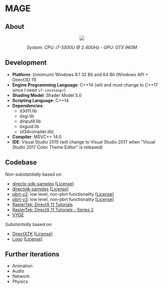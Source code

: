 # MAGE

## About
<p align="center"><img src="https://github.com/matt77hias/MAGE/blob/master/res/Example.png"></p>

*<p align="center">System: CPU: i7-5500U @ 2.40GHz - GPU: GTX 960M</p>*

## Development
* **Platform**: (minimum) Windows 8.1 32 Bit and 64 Bit (Windows API + Direct3D 11)
* **Engine Programming Language**: C++14 (will and must change to C++17 since I need `if-constexpr`)
* **Shading Model**: Shader Model 5.0
* **Scripting Language**: C++14
* **Dependencies**:
  * d3d11.lib
  * dxgi.lib
  * dinput8.lib
  * dxguid.lib
  * (d3dcompiler.lib)
* **Compiler**: MSVC++ 14.0
* **IDE**: Visual Studio 2015 (will change to Visual Studio 2017 when "Visual Studio 2017 Color Theme Editor" is released)

## Codebase
*Non-substantially* based on:
* [directx-sdk-samples](https://github.com/walbourn/directx-sdk-samples) [[License](https://github.com/walbourn/directx-sdk-samples/blob/master/LICENSE)]
* [directxtk-samples](https://github.com/walbourn/directxtk-samples) [[License](https://github.com/walbourn/directxtk-samples/blob/master/LICENSE)]
* [pbrt-v2](https://github.com/mmp/pbrt-v2): low level, non-pbrt functionality [[License](https://github.com/mmp/pbrt-v2/blob/master/src/LICENSE.txt)]
* [pbrt-v3](https://github.com/mmp/pbrt-v3): low level, non-pbrt functionality [[License](https://github.com/mmp/pbrt-v3/blob/master/LICENSE.txt)]
* [RasterTek: DirectX 11 Tutorials](https://www.rastertek.com/tutdx11.html)
* [RasterTek: DirectX 11 Tutorials - Series 2](https://www.rastertek.com/tutdx11s2.html)
* [VYGE](https://github.com/matt77hias/VYGE)

*Substantially* based on:
* [DirectXTK](https://github.com/Microsoft/DirectXTK) [[License](https://github.com/Microsoft/DirectXTK/blob/master/LICENSE)]
* [Logo](http://www.deviantart.com/art/Black-Mage-356147620) [[License](https://creativecommons.org/licenses/by-nc-nd/3.0/)]

## Further iterations
* Animation
* Audio
* Network
* Physics
